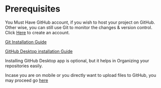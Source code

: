 # Prerequisites

You Must Have GitHub account, if you wish to host your project on GitHub.<br>
Other wise, you can still use Git to monitor the changes & version control.<br>
Click [Here](https://github.com/join?ref_cta=Sign+up&ref_loc=header+logged+out&ref_page=%2F&source=header-home) to create an account.<br>

[Git Installation Guide](/Prerequisites/Git%20Installation.md)<br>

[GitHub Desktop installation Guide](/Prerequisites/GitHub%20Desktop%20Installation.md)

Installing GitHub Desktop app is optional, but it helps in Organizing your repositories easily.

Incase you are on mobile or you directly want to upload files to GitHub, you may proceed go [here](/Creating%20Repo/Using%20Website%20or%20Mobile.md)
